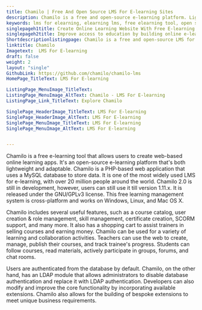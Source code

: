 ```yaml
---
title: Chamilo | Free And Open Source LMS For E-learning Sites
description: Chamilo is a free and open-source e-learning platform. Lightweight & flexible cross-platform solution for web-based applications that is compatible with SCORM.
keywords: lms for elearning, elearning lms, free elearning tool, open source elearning platform, free learning management software
singlepageh1title: Create Online Learning Website With Free E-learning Tool
singlepageh2title: Improve access to education by building online e-learning platform with free learning management software. Quickly create courses and track student's progress.
Shortdescriptionlistingpage: Chamilo is a free and open-source LMS for e-learning sites. It's a lightweight and adaptable PHP-based web program that supports LDAP for user authentication.
linktitle: Chamilo
Imagetext:  LMS For E-learning
draft: false
weight: 2
layout: "single"
GithubLink: https://github.com/chamilo/chamilo-lms
HomePage_TitleText: LMS For E-learning

ListingPage_MenuImage_TitleText: 
ListingPage_MenuImage_AltText: Chamilo - LMS For E-learning
ListingPage_Link_TitleText: Explore Chamilo

SinglePage_HeaderImage_TitleText: LMS For E-learning
SinglePage_HeaderImage_AltText: LMS For E-learning
SinglePage_MenuImage_TitleText: LMS For E-learning
SinglePage_MenuImage_AltText: LMS For E-learning


---
```


Chamilo is a free e-learning tool that allows users to create web-based online learning apps. It's an open-source e-learning platform that's both lightweight and adaptable. Chamilo is a PHP-based web application that uses a MySQL database to store data. It is one of the most widely used LMS for e-learning, with over 20 million people around the world. Chamilo 2.0 is still in development, however, users can still use it till version 1.11.x. It is released under the GNU/GPLv3 license. This free learning management system is cross-platform and works on Windows, Linux, and Mac OS X.

Chamilo includes several useful features, such as a course catalog, user creation & role management, skill management, certificate creation, SCORM support, and many more. It also has a shopping cart to assist trainers in selling courses and earning money. Chamilo can be used for a variety of learning and collaboration activities. Teachers can use the web to create, manage, publish their courses, and track trainee's progress. Students can follow courses, read materials, actively participate in groups, forums, and chat rooms.

Users are authenticated from the database by default. Chamilo, on the other hand, has an LDAP module that allows administrators to disable database authentication and replace it with LDAP authentication. Developers can also modify and improve the core functionality by incorporating available extensions. Chamilo also allows for the building of bespoke extensions to meet unique business requirements.